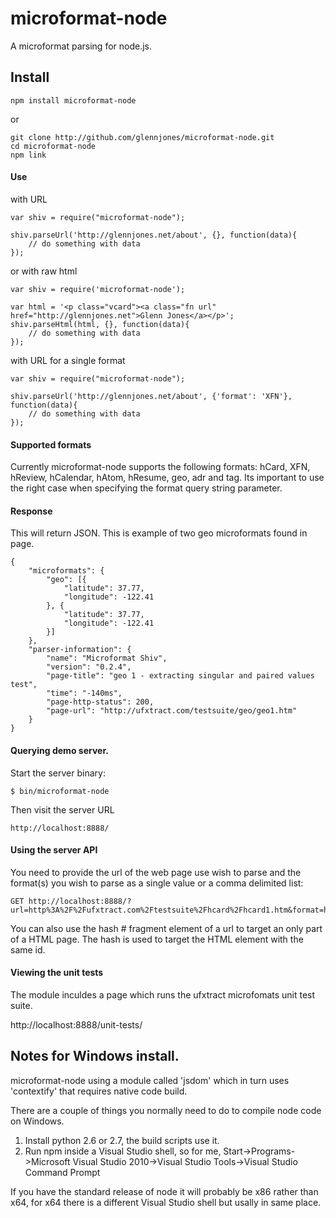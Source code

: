 # microformat-node

A microformat parsing for node.js. 


## Install

    npm install microformat-node

or

    git clone http://github.com/glennjones/microformat-node.git
    cd microformat-node
    npm link


#### Use

with URL

    var shiv = require("microformat-node");

    shiv.parseUrl('http://glennjones.net/about', {}, function(data){
        // do something with data
    });


or with raw html

    var shiv = require('microformat-node');

    var html = '<p class="vcard"><a class="fn url" href="http://glennjones.net">Glenn Jones</a></p>';
    shiv.parseHtml(html, {}, function(data){
        // do something with data
    });

with URL for a single format

    var shiv = require("microformat-node");

    shiv.parseUrl('http://glennjones.net/about', {'format': 'XFN'}, function(data){
        // do something with data
    });


#### Supported formats

Currently microformat-node supports the following formats: hCard, XFN, hReview, hCalendar, 
hAtom, hResume, geo, adr and tag. Its important to use the right case when specifying the format 
query string parameter.


#### Response 

This will return JSON. This is example of two geo microformats found in page.

    
    {
        "microformats": {
            "geo": [{
                "latitude": 37.77,
                "longitude": -122.41
            }, {
                "latitude": 37.77,
                "longitude": -122.41
            }]
        },
        "parser-information": {
            "name": "Microformat Shiv",
            "version": "0.2.4",
            "page-title": "geo 1 - extracting singular and paired values test",
            "time": "-140ms",
            "page-http-status": 200,
            "page-url": "http://ufxtract.com/testsuite/geo/geo1.htm"
        }
    }
    


#### Querying demo server.

Start the server binary:

    $ bin/microformat-node

Then visit the server URL

    http://localhost:8888/

#### Using the server API    

You need to provide the url of the web page use wish to parse and the format(s) you wish to parse 
as a single value or a comma delimited list: 


    GET http://localhost:8888/?url=http%3A%2F%2Fufxtract.com%2Ftestsuite%2Fhcard%2Fhcard1.htm&format=hCard

You can also use the hash # fragment element of a url to target an only part of a HTML page. 
The hash is used to target the HTML element with the same id. 

#### Viewing the unit tests

The module inculdes a page which runs the ufxtract microfomats unit test suite. 

http://localhost:8888/unit-tests/


## Notes for Windows install.

microformat-node using a module called 'jsdom' which in turn uses 'contextify' that requires native code build.

There are a couple of things you normally need to do to compile node code on Windows.

1. Install python 2.6 or 2.7, the build scripts use it.
2. Run npm inside a Visual Studio shell, so for me,
     Start->Programs->Microsoft Visual Studio 2010->Visual Studio
Tools->Visual Studio Command Prompt

If you have the standard release of node it will probably be x86 rather
than x64, for x64 there is a different Visual Studio shell but usally in same
place.
